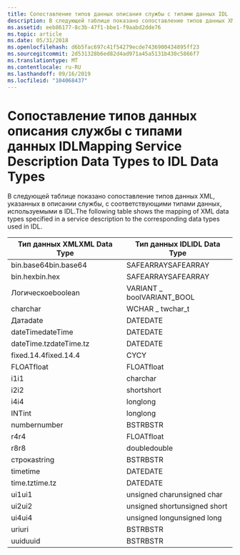 ```yaml
---
title: Сопоставление типов данных описания службы с типами данных IDL
description: В следующей таблице показано сопоставление типов данных XML, указанных в описании службы, с соответствующими типами данных, используемыми в IDL.
ms.assetid: eeb86177-8c3b-47f1-bbe1-f9aabd2dde76
ms.topic: article
ms.date: 05/31/2018
ms.openlocfilehash: d6b5fac697c41f54279ecde7436900434895ff23
ms.sourcegitcommit: 2d531328b6ed82d4ad971a45a5131b430c5866f7
ms.translationtype: MT
ms.contentlocale: ru-RU
ms.lasthandoff: 09/16/2019
ms.locfileid: "104068437"
---
```

# <a name="mapping-service-description-data-types-to-idl-data-types"></a><span data-ttu-id="ea660-103">Сопоставление типов данных описания службы с типами данных IDL</span><span class="sxs-lookup"><span data-stu-id="ea660-103">Mapping Service Description Data Types to IDL Data Types</span></span>

<span data-ttu-id="ea660-104">В следующей таблице показано сопоставление типов данных XML, указанных в описании службы, с соответствующими типами данных, используемыми в IDL.</span><span class="sxs-lookup"><span data-stu-id="ea660-104">The following table shows the mapping of XML data types specified in a service description to the corresponding data types used in IDL.</span></span>



| <span data-ttu-id="ea660-105">Тип данных XML</span><span class="sxs-lookup"><span data-stu-id="ea660-105">XML Data Type</span></span> | <span data-ttu-id="ea660-106">Тип данных IDL</span><span class="sxs-lookup"><span data-stu-id="ea660-106">IDL Data Type</span></span>  |
|---------------|----------------|
| <span data-ttu-id="ea660-107">bin.base64</span><span class="sxs-lookup"><span data-stu-id="ea660-107">bin.base64</span></span>    | <span data-ttu-id="ea660-108">SAFEARRAY</span><span class="sxs-lookup"><span data-stu-id="ea660-108">SAFEARRAY</span></span>      |
| <span data-ttu-id="ea660-109">bin.hex</span><span class="sxs-lookup"><span data-stu-id="ea660-109">bin.hex</span></span>       | <span data-ttu-id="ea660-110">SAFEARRAY</span><span class="sxs-lookup"><span data-stu-id="ea660-110">SAFEARRAY</span></span>      |
| <span data-ttu-id="ea660-111">Логическое</span><span class="sxs-lookup"><span data-stu-id="ea660-111">boolean</span></span>       | <span data-ttu-id="ea660-112">VARIANT \_ bool</span><span class="sxs-lookup"><span data-stu-id="ea660-112">VARIANT\_BOOL</span></span>  |
| <span data-ttu-id="ea660-113">char</span><span class="sxs-lookup"><span data-stu-id="ea660-113">char</span></span>          | <span data-ttu-id="ea660-114">WCHAR \_ t</span><span class="sxs-lookup"><span data-stu-id="ea660-114">wchar\_t</span></span>       |
| <span data-ttu-id="ea660-115">Дата</span><span class="sxs-lookup"><span data-stu-id="ea660-115">date</span></span>          | <span data-ttu-id="ea660-116">DATE</span><span class="sxs-lookup"><span data-stu-id="ea660-116">DATE</span></span>           |
| <span data-ttu-id="ea660-117">dateTime</span><span class="sxs-lookup"><span data-stu-id="ea660-117">dateTime</span></span>      | <span data-ttu-id="ea660-118">DATE</span><span class="sxs-lookup"><span data-stu-id="ea660-118">DATE</span></span>           |
| <span data-ttu-id="ea660-119">dateTime.tz</span><span class="sxs-lookup"><span data-stu-id="ea660-119">dateTime.tz</span></span>   | <span data-ttu-id="ea660-120">DATE</span><span class="sxs-lookup"><span data-stu-id="ea660-120">DATE</span></span>           |
| <span data-ttu-id="ea660-121">fixed.14.4</span><span class="sxs-lookup"><span data-stu-id="ea660-121">fixed.14.4</span></span>    | <span data-ttu-id="ea660-122">CY</span><span class="sxs-lookup"><span data-stu-id="ea660-122">CY</span></span>             |
| <span data-ttu-id="ea660-123">FLOAT</span><span class="sxs-lookup"><span data-stu-id="ea660-123">float</span></span>         | <span data-ttu-id="ea660-124">FLOAT</span><span class="sxs-lookup"><span data-stu-id="ea660-124">float</span></span>          |
| <span data-ttu-id="ea660-125">i1</span><span class="sxs-lookup"><span data-stu-id="ea660-125">i1</span></span>            | <span data-ttu-id="ea660-126">char</span><span class="sxs-lookup"><span data-stu-id="ea660-126">char</span></span>           |
| <span data-ttu-id="ea660-127">i2</span><span class="sxs-lookup"><span data-stu-id="ea660-127">i2</span></span>            | <span data-ttu-id="ea660-128">short</span><span class="sxs-lookup"><span data-stu-id="ea660-128">short</span></span>          |
| <span data-ttu-id="ea660-129">i4</span><span class="sxs-lookup"><span data-stu-id="ea660-129">i4</span></span>            | <span data-ttu-id="ea660-130">long</span><span class="sxs-lookup"><span data-stu-id="ea660-130">long</span></span>           |
| <span data-ttu-id="ea660-131">INT</span><span class="sxs-lookup"><span data-stu-id="ea660-131">int</span></span>           | <span data-ttu-id="ea660-132">long</span><span class="sxs-lookup"><span data-stu-id="ea660-132">long</span></span>           |
| <span data-ttu-id="ea660-133">number</span><span class="sxs-lookup"><span data-stu-id="ea660-133">number</span></span>        | <span data-ttu-id="ea660-134">BSTR</span><span class="sxs-lookup"><span data-stu-id="ea660-134">BSTR</span></span>           |
| <span data-ttu-id="ea660-135">r4</span><span class="sxs-lookup"><span data-stu-id="ea660-135">r4</span></span>            | <span data-ttu-id="ea660-136">FLOAT</span><span class="sxs-lookup"><span data-stu-id="ea660-136">float</span></span>          |
| <span data-ttu-id="ea660-137">r8</span><span class="sxs-lookup"><span data-stu-id="ea660-137">r8</span></span>            | <span data-ttu-id="ea660-138">double</span><span class="sxs-lookup"><span data-stu-id="ea660-138">double</span></span>         |
| <span data-ttu-id="ea660-139">строка</span><span class="sxs-lookup"><span data-stu-id="ea660-139">string</span></span>        | <span data-ttu-id="ea660-140">BSTR</span><span class="sxs-lookup"><span data-stu-id="ea660-140">BSTR</span></span>           |
| <span data-ttu-id="ea660-141">time</span><span class="sxs-lookup"><span data-stu-id="ea660-141">time</span></span>          | <span data-ttu-id="ea660-142">DATE</span><span class="sxs-lookup"><span data-stu-id="ea660-142">DATE</span></span>           |
| <span data-ttu-id="ea660-143">time.tz</span><span class="sxs-lookup"><span data-stu-id="ea660-143">time.tz</span></span>       | <span data-ttu-id="ea660-144">DATE</span><span class="sxs-lookup"><span data-stu-id="ea660-144">DATE</span></span>           |
| <span data-ttu-id="ea660-145">ui1</span><span class="sxs-lookup"><span data-stu-id="ea660-145">ui1</span></span>           | <span data-ttu-id="ea660-146">unsigned char</span><span class="sxs-lookup"><span data-stu-id="ea660-146">unsigned char</span></span>  |
| <span data-ttu-id="ea660-147">ui2</span><span class="sxs-lookup"><span data-stu-id="ea660-147">ui2</span></span>           | <span data-ttu-id="ea660-148">unsigned short</span><span class="sxs-lookup"><span data-stu-id="ea660-148">unsigned short</span></span> |
| <span data-ttu-id="ea660-149">ui4</span><span class="sxs-lookup"><span data-stu-id="ea660-149">ui4</span></span>           | <span data-ttu-id="ea660-150">unsigned long</span><span class="sxs-lookup"><span data-stu-id="ea660-150">unsigned long</span></span>  |
| <span data-ttu-id="ea660-151">uri</span><span class="sxs-lookup"><span data-stu-id="ea660-151">uri</span></span>           | <span data-ttu-id="ea660-152">BSTR</span><span class="sxs-lookup"><span data-stu-id="ea660-152">BSTR</span></span>           |
| <span data-ttu-id="ea660-153">uuid</span><span class="sxs-lookup"><span data-stu-id="ea660-153">uuid</span></span>          | <span data-ttu-id="ea660-154">BSTR</span><span class="sxs-lookup"><span data-stu-id="ea660-154">BSTR</span></span>           |



 

 

 




